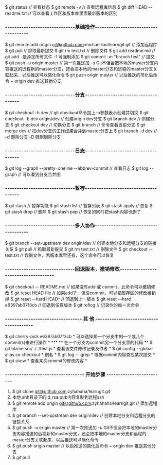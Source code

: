 $ git status // 查看状态
$ git remote -v // 查看远程库信息
$ git diff HEAD -- readme.txt // 可以查看工作区和版本库里面最新版本的区别

### ------------------------------基础操作-------------------------------------

$ git remote add origin git@github.com:michaelliao/learngit.git // 添加远程库
$ git pull // 抓取最新提交
$ git rm test.txt // 删除文件
$ git add readme.md // git add . 是添加所有文件 -f 可强制添加
$ git commit -m "branch test" // 提交
$ git push -u origin master // 第一次推送加 -u Git不但会把本地的master分支内容推送的远程新的master分支，还会把本地的master分支和远程的master分支关联起来，以后推送可以简化命令
$ git push origin master // 以后推送的简化后命令   ~ origin dev 推送其他分支

### ------------------------------分支-------------------------------------

$ git checkout -b dev // git checkout命令加上-b参数表示创建并切换
$ git checkout -b dev origin/dev // 创建origin dev分支
$ git branch dev // 创建分支
$ git checkout dev // 切换分支
$ git branch // 命令查看当前分支
$ git merge dev // 把dev分支的工作成果合并到master分支上
$ git branch -d dev // -d 删除分支 -D 强制删除分支

### ------------------------------日志-------------------------------------

$ git log --graph --pretty=oneline --abbrev-commit // 查看日志
$ git log --graph // 可以看到分支合并图

### ------------------------------暂存-------------------------------------

$ git stash // 暂存功能
$ git stash list // 暂存列表
$ git stash apply // 恢复
$ git stash drop // 删除
$ git stash pop // 恢复的同时把stash内容也删了

### ------------------------------多人协作-------------------------------------

$ git branch --set-upstream dev origin/dev // 创建本地分支和远程分支的链接关系
$ git pull // 抓取最新提交
$ git rm test.txt // 删除文件
$ git checkout -- test.txt // 误删文件，若版本库里还有，这个命令可以恢复

### ------------------------------回退版本，撤销修改-------------------------------------

$ git checkout -- README.md // 如果没有add 或 commit，此命令可以撤销修改
$ git reset HEAD file // 如果add了，但没commit，可以把暂存区的修改撤销掉
$ git reset --hard HEAD^ // 回退到上一版本
$ git reset --hard e6397ab07f3cb // 回退到任意版本
$ git reflog // 记录你的每一次命令

### --------------------------------- 其 他 ---------------------------------------

$ git cherry-pick e6397ab07f3cb                         * 可以选择某一个分支中的一个或几个commit(s)来进行操作 *  ***  ** 在一个分支内commit另一个分支里的代码 **
$ git blame src/../../test.js                           * 查看该文件修改记录及作者 *
$ git config --global alias.co checkout                 * 别名 *
$ git log -- grep <filter-field>						* 根据commit内容查找某次提交 *
$ git show <commit-hash-id>								* 查看某次commit的修改内容 *

### ---------------------------------- 开始步骤 -------------------------

1. $ git clone git@github.com:zyhahaha/learngit.git
2. 本地.shh目录下的id_rsa.pub内容复制到远程ssh
3. $ git remote add origin git@github.com:zyhahaha/learngit.git // 添加远程库
4. $ git branch --set-upstream dev origin/dev // 创建本地分支和远程分支的链接关系
5. $ git push -u origin master // 第一次推送加 -u Git不但会把本地的master分支内容推送的远程新的master分支，还会把本地的master分支和远程的master分支关联起来，以后推送可以简化命令
6. $ git push origin master // 以后推送的简化后命令   ~ origin dev 推送其他分支
7. $ git pull